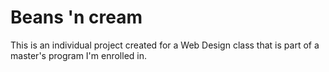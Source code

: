 # Beans 'n cream

This is an individual project created for a Web Design class that is part of a master's program I'm enrolled in.
